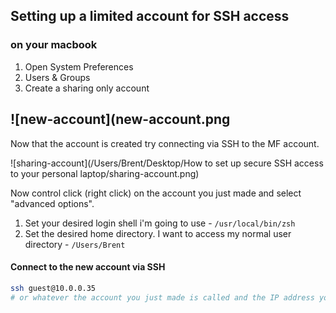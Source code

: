 ## Setting up a limited account for SSH access

### on your macbook

1. Open System Preferences
2. Users & Groups
3. Create a sharing only account

## ![new-account](new-account.png

Now that the account is created try connecting via SSH to the MF account.

![sharing-account](/Users/Brent/Desktop/How to set up secure SSH access to your personal laptop/sharing-account.png)

Now control click (right click) on the account you just made and select "advanced options".

1. Set your desired login shell i'm going to use -  `/usr/local/bin/zsh`
2. Set the desired home directory. I want to access my normal user directory - `/Users/Brent`



#### Connect to the new account via SSH

```bash
ssh guest@10.0.0.35
# or whatever the account you just made is called and the IP address you used last time
```

## 